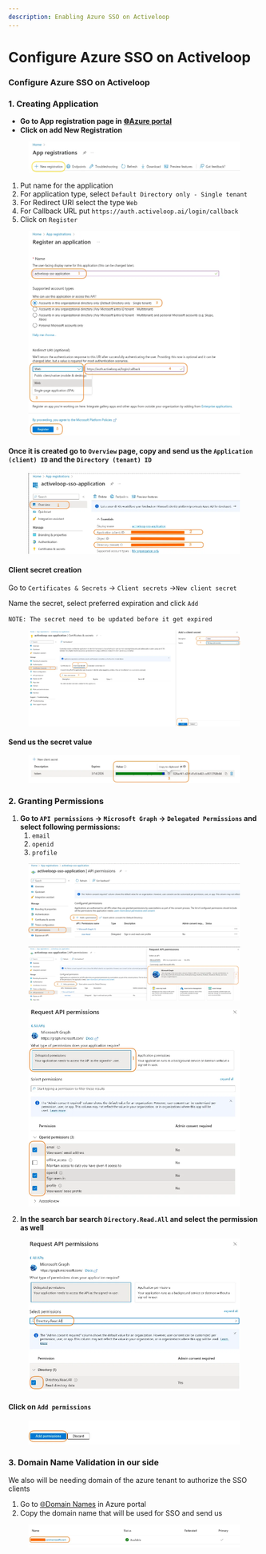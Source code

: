 ```yaml
---
description: Enabling Azure SSO on Activeloop
---
```


# Configure Azure SSO on Activeloop

### Configure Azure SSO on Activeloop

### 1. Creating Application

* **Go to App registration page in** [**🌐Azure portal**](https://portal.azure.com/#view/Microsoft\_AAD\_RegisteredApps/ApplicationsListBlade)
* **Click on add New Registration**

<figure><img src="../../../../.gitbook/assets/image.png" alt=""><figcaption></figcaption></figure>

1. Put name for the application
2. For application type, select `Default Directory only - Single tenant`
3. For Redirect URI select the type `Web`
4. For Callback URL put `https://auth.activeloop.ai/login/callback`
5. Click on `Register`

<figure><img src="../../../../.gitbook/assets/image (1).png" alt=""><figcaption></figcaption></figure>

#### Once it is created go to `Overview` page, copy and send us the `Application (client) ID` and the `Directory (tenant) ID`

<figure><img src="../../../../.gitbook/assets/image (2).png" alt=""><figcaption></figcaption></figure>

#### Client secret creation

Go to `Certificates & Secrets` → `Client secrets` →`New client secret`

Name the secret, select preferred expiration and click `Add`

`NOTE: The secret need to be updated before it get expired`

<figure><img src="../../../../.gitbook/assets/image (3).png" alt=""><figcaption></figcaption></figure>

#### Send us the secret value

<figure><img src="../../../../.gitbook/assets/image (4).png" alt=""><figcaption></figcaption></figure>

### 2. Granting Permissions

1. **Go to `API permissions` → `Microsoft Graph` → `Delegated Permissions` and select following permissions:**
   1. `email`
   2. `openid`
   3. `profile`

<figure><img src="../../../../.gitbook/assets/image (5).png" alt=""><figcaption></figcaption></figure>

<figure><img src="../../../../.gitbook/assets/image (8).png" alt=""><figcaption></figcaption></figure>

<figure><img src="../../../../.gitbook/assets/image (9).png" alt=""><figcaption></figcaption></figure>





2. **In the search bar search `Directory.Read.All` and select the permission as well**

<figure><img src="../../../../.gitbook/assets/image (10).png" alt=""><figcaption></figcaption></figure>

#### Click on `Add permissions`

<figure><img src="../../../../.gitbook/assets/image (11).png" alt=""><figcaption></figcaption></figure>

### 3. Domain Name Validation in our side

We also will be needing domain of the azure tenant to authorize the SSO clients

1. Go to [🌐Domain Names](https://portal.azure.com/#view/Microsoft\_AAD\_IAM/DomainsList.ReactView) in Azure portal
2. Copy the domain name that will be used for SSO and send us

<figure><img src="../../../../.gitbook/assets/image (12).png" alt=""><figcaption></figcaption></figure>
